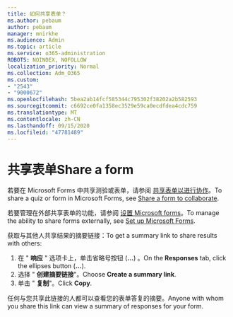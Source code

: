 ```yaml
---
title: 如何共享表单？
ms.author: pebaum
author: pebaum
manager: mnirkhe
ms.audience: Admin
ms.topic: article
ms.service: o365-administration
ROBOTS: NOINDEX, NOFOLLOW
localization_priority: Normal
ms.collection: Adm_O365
ms.custom:
- "2543"
- "9000672"
ms.openlocfilehash: 5bea2ab14fcf585344c795302f38202a2b582593
ms.sourcegitcommit: c6692ce0fa1358ec3529e59ca0ecdfdea4cdc759
ms.translationtype: MT
ms.contentlocale: zh-CN
ms.lasthandoff: 09/15/2020
ms.locfileid: "47781489"
---
```

# <a name="share-a-form"></a><span data-ttu-id="c88fa-102">共享表单</span><span class="sxs-lookup"><span data-stu-id="c88fa-102">Share a form</span></span>

<span data-ttu-id="c88fa-103">若要在 Microsoft Forms 中共享测验或表单，请参阅 [共享表单以进行协作](https://support.office.com/article/Share-a-form-to-collaborate-d5bb5cf0-8401-4c15-bb8c-8e108cd7e69b)。</span><span class="sxs-lookup"><span data-stu-id="c88fa-103">To share a quiz or form in Microsoft Forms, see [Share a form to collaborate](https://support.office.com/article/Share-a-form-to-collaborate-d5bb5cf0-8401-4c15-bb8c-8e108cd7e69b).</span></span>

<span data-ttu-id="c88fa-104">若要管理在外部共享表单的功能，请参阅 [设置 Microsoft forms](https://support.office.com/article/set-up-microsoft-forms-cc52287a-4550-464d-9a1b-457bf9df2240)。</span><span class="sxs-lookup"><span data-stu-id="c88fa-104">To manage the ability to share forms externally, see [Set up Microsoft Forms](https://support.office.com/article/set-up-microsoft-forms-cc52287a-4550-464d-9a1b-457bf9df2240).</span></span> 

<span data-ttu-id="c88fa-105">获取与其他人共享结果的摘要链接：</span><span class="sxs-lookup"><span data-stu-id="c88fa-105">To get a summary link to share results with others:</span></span>

1. <span data-ttu-id="c88fa-106">在 " **响应** " 选项卡上，单击省略号按钮 (**...**) 。</span><span class="sxs-lookup"><span data-stu-id="c88fa-106">On the **Responses** tab, click the ellipses button (**...**).</span></span>
3. <span data-ttu-id="c88fa-107">选择 " **创建摘要链接**"。</span><span class="sxs-lookup"><span data-stu-id="c88fa-107">Choose **Create a summary link**.</span></span>
4. <span data-ttu-id="c88fa-108">单击 " **复制**"。</span><span class="sxs-lookup"><span data-stu-id="c88fa-108">Click **Copy**.</span></span>

<span data-ttu-id="c88fa-109">任何与您共享此链接的人都可以查看您的表单答复的摘要。</span><span class="sxs-lookup"><span data-stu-id="c88fa-109">Anyone with whom you share this link can view a summary of responses for your form.</span></span>
